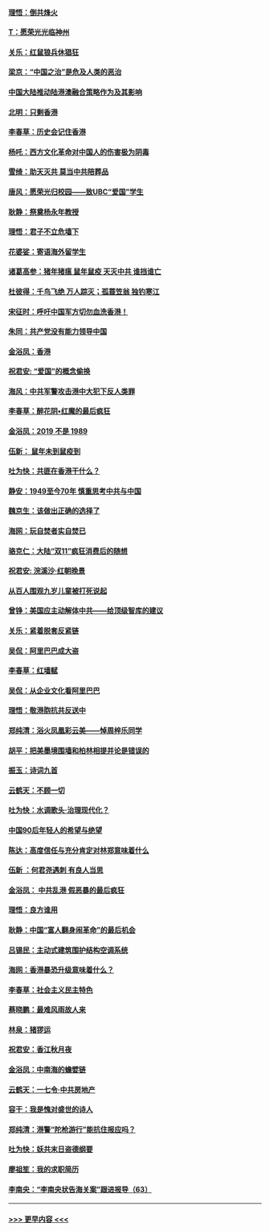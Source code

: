 #### [理悟：倒共烽火](../pages/nsc993/n11668844.md?t=11210255) 
#### [T：愿荣光光临神州](../pages/nsc993/n11668421.md?t=11210255) 
#### [关乐：红鼠狼兵休猖狂](../pages/nsc993/n11668378.md?t=11210255) 
#### [梁京：“中国之治”是危及人类的恶治](../pages/nsc993/n11668328.md?t=11210255) 
#### [中国大陆推动陆港澳融合策略作为及其影响](../pages/nsc993/n11668157.md?t=11210255) 
#### [北明：只剩香港](../pages/nsc993/n11668002.md?t=11210255) 
#### [李春草：历史会记住香港](../pages/nsc993/n11667927.md?t=11210255) 
#### [杨吒：西方文化革命对中国人的伤害极为阴毒](../pages/nsc993/n11664521.md?t=11210255) 
#### [雪绮：助天灭共 莫当中共陪葬品](../pages/nsc993/n11662650.md?t=11210255) 
#### [唐风：愿荣光归校园——致UBC“爱国”学生](../pages/nsc993/n11662194.md?t=11210255) 
#### [耿静：祭奠杨永年教授](../pages/nsc993/n11662514.md?t=11210255) 
#### [理悟：君子不立危墙下](../pages/nsc993/n11662172.md?t=11210255) 
#### [花婆娑：寄语海外留学生](../pages/nsc993/n11662121.md?t=11210255) 
#### [诸葛高参：猪年猪瘟 鼠年鼠疫 天灭中共 谁挡谁亡](../pages/nsc993/n11661980.md?t=11210255) 
#### [杜彼得：千鸟飞绝 万人踪灭；孤蓑笠翁 独钓寒江](../pages/nsc993/n11661170.md?t=11210255) 
#### [宋征时：呼吁中国军方切勿血洗香港！](../pages/nsc993/n11415318.md?t=11210255) 
#### [朱同：共产党没有能力领导中国](../pages/nsc993/n11660421.md?t=11210255) 
#### [金浴凤：香港](../pages/nsc993/n11660419.md?t=11210255) 
#### [祝君安: “爱国”的概念偷换](../pages/nsc993/n11659706.md?t=11210255) 
#### [海风：中共军警攻击港中大犯下反人类罪](../pages/nsc993/n11659632.md?t=11210255) 
#### [李春草：醉花阴•红魔的最后疯狂](../pages/nsc993/n11659287.md?t=11210255) 
#### [金浴凤：2019 不是 1989](../pages/nsc993/n11657663.md?t=11210255) 
#### [伍新： 鼠年未到鼠疫到](../pages/nsc993/n11655098.md?t=11210255) 
#### [吐为快：共匪在香港干什么？](../pages/nsc993/n11654891.md?t=11210255) 
#### [静安：1949至今70年 慎重思考中共与中国](../pages/nsc993/n11651244.md?t=11210255) 
#### [魏京生：该做出正确的选择了](../pages/nsc993/n11653084.md?t=11210255) 
#### [海网：玩自焚者实自焚已](../pages/nsc993/n11652423.md?t=11210255) 
#### [骆克仁：大陆“双11”疯狂消费后的随想](../pages/nsc993/n11652305.md?t=11210255) 
#### [祝君安: 浣溪沙·红朝晚景](../pages/nsc993/n11652258.md?t=11210255) 
#### [从百人围观九岁儿童被打死说起](../pages/nsc993/n11651030.md?t=11210255) 
#### [曾铮：美国应主动解体中共——给顶级智库的建议](../pages/nsc993/n11649888.md?t=11210255) 
#### [关乐：紧着脱套反紧链](../pages/nsc993/n11649069.md?t=11210255) 
#### [吴侃：阿里巴巴成大盗](../pages/nsc993/n11645523.md?t=11210255) 
#### [李春草：红墙赋](../pages/nsc993/n11646389.md?t=11210255) 
#### [吴侃：从企业文化看阿里巴巴](../pages/nsc993/n11645476.md?t=11210255) 
#### [理悟：敬港胞抗共反送中](../pages/nsc993/n11645466.md?t=11210255) 
#### [郑纯清：浴火凤凰彩云美——悼周梓乐同学](../pages/nsc993/n11645155.md?t=11210255) 
#### [胡平：把美墨境围墙和柏林相提并论是错误的](../pages/nsc993/n11645134.md?t=11210255) 
#### [振玉：诗词九首](../pages/nsc993/n11644081.md?t=11210255) 
#### [云鹤天：不顾一切](../pages/nsc993/n11643508.md?t=11210255) 
#### [吐为快：水调歌头·治理现代化？](../pages/nsc993/n11643485.md?t=11210255) 
#### [中国90后年轻人的希望与绝望](../pages/nsc993/n11642317.md?t=11210255) 
#### [陈达：高度信任与充分肯定对林郑意味着什么](../pages/nsc993/n11641441.md?t=11210255) 
#### [伍新 ：何君尧遇刺 有良人当思](../pages/nsc993/n11641503.md?t=11210255) 
#### [金浴凤： 中共乱港  假恶暴的最后疯狂](../pages/nsc993/n11641495.md?t=11210255) 
#### [理悟：良方谁用](../pages/nsc993/n11641463.md?t=11210255) 
#### [耿静：中国“富人翻身闹革命”的最后机会](../pages/nsc993/n11640655.md?t=11210255) 
#### [吕锡民：主动式建筑围护结构空调系统](../pages/nsc993/n11640168.md?t=11210255) 
#### [海网：香港暴恐升级意味着什么？](../pages/nsc993/n11635904.md?t=11210255) 
#### [李春草：社会主义民主特色](../pages/nsc993/n11634657.md?t=11210255) 
#### [蔡晓鹏：最难风雨故人来](../pages/nsc993/n11633145.md?t=11210255) 
#### [林泉：猪猡运](../pages/nsc993/n11631469.md?t=11210255) 
#### [祝君安：香江秋月夜](../pages/nsc993/n11631440.md?t=11210255) 
#### [金浴凤：中南海的蟾嬖链](../pages/nsc993/n11631290.md?t=11210255) 
#### [云鹤天：一七令·中共房地产](../pages/nsc993/n11630084.md?t=11210255) 
#### [容干：我是愧对盛世的诗人](../pages/nsc993/n11630059.md?t=11210255) 
#### [郑纯清：港警“陀枪游行”能抗住报应吗？](../pages/nsc993/n11629999.md?t=11210255) 
#### [吐为快：妖共末日盗德纲要](../pages/nsc993/n11628610.md?t=11210255) 
#### [廖祖笙：我的求职简历](../pages/nsc993/n11628492.md?t=11210255) 
#### [李南央：“李南央状告海关案”跟进报导（63）](../pages/nsc993/n11627039.md?t=11210255) 

----
#### [ >>> 更早内容 <<< ](../indexes/nsc993-earlier.md)
